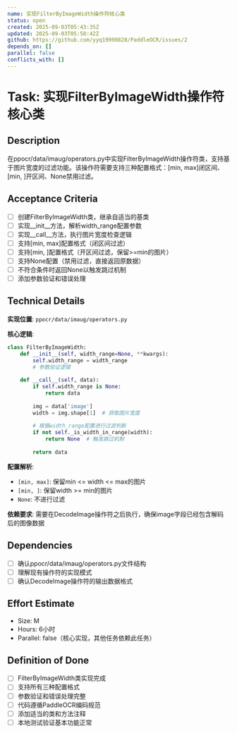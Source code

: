 ```yaml
---
name: 实现FilterByImageWidth操作符核心类
status: open
created: 2025-09-03T05:43:35Z
updated: 2025-09-03T05:58:42Z
github: https://github.com/yyq19990828/PaddleOCR/issues/2
depends_on: []
parallel: false
conflicts_with: []
---
```


# Task: 实现FilterByImageWidth操作符核心类

## Description

在ppocr/data/imaug/operators.py中实现FilterByImageWidth操作符类，支持基于图片宽度的过滤功能。该操作符需要支持三种配置格式：[min, max]闭区间、[min, ]开区间、None禁用过滤。

## Acceptance Criteria

- [ ] 创建FilterByImageWidth类，继承自适当的基类
- [ ] 实现__init__方法，解析width_range配置参数
- [ ] 实现__call__方法，执行图片宽度检查逻辑
- [ ] 支持[min, max]配置格式（闭区间过滤）
- [ ] 支持[min, ]配置格式（开区间过滤，保留>=min的图片）
- [ ] 支持None配置（禁用过滤，直接返回原数据）
- [ ] 不符合条件时返回None以触发跳过机制
- [ ] 添加参数验证和错误处理

## Technical Details

**实现位置**: `ppocr/data/imaug/operators.py`

**核心逻辑**:
```python
class FilterByImageWidth:
    def __init__(self, width_range=None, **kwargs):
        self.width_range = width_range
        # 参数验证逻辑
        
    def __call__(self, data):
        if self.width_range is None:
            return data
            
        img = data['image']
        width = img.shape[1]  # 获取图片宽度
        
        # 根据width_range配置进行过滤判断
        if not self._is_width_in_range(width):
            return None  # 触发跳过机制
            
        return data
```

**配置解析**:
- `[min, max]`: 保留min <= width <= max的图片
- `[min, ]`: 保留width >= min的图片  
- `None`: 不进行过滤

**依赖要求**: 需要在DecodeImage操作符之后执行，确保image字段已经包含解码后的图像数据

## Dependencies

- [ ] 确认ppocr/data/imaug/operators.py文件结构
- [ ] 理解现有操作符的实现模式
- [ ] 确认DecodeImage操作符的输出数据格式

## Effort Estimate

- Size: M
- Hours: 6小时
- Parallel: false（核心实现，其他任务依赖此任务）

## Definition of Done

- [ ] FilterByImageWidth类实现完成
- [ ] 支持所有三种配置格式
- [ ] 参数验证和错误处理完整
- [ ] 代码遵循PaddleOCR编码规范
- [ ] 添加适当的类和方法注释
- [ ] 本地测试验证基本功能正常